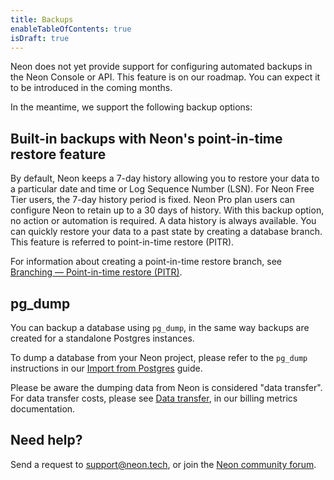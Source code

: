 ```yaml
---
title: Backups
enableTableOfContents: true
isDraft: true
---
```


Neon does not yet provide support for configuring automated backups in the Neon Console or API. This feature is on our roadmap. You can expect it to be introduced in the coming months.  

In the meantime, we support the following backup options:

## Built-in backups with Neon's point-in-time restore feature

By default, Neon keeps a 7-day history allowing you to restore your data to a particular date and time or Log Sequence Number (LSN). For Neon Free Tier users, the 7-day history period is fixed. Neon Pro plan users can configure Neon to retain up to a 30 days of history. With this backup option, no action or automation is required. A data history is always available. You can quickly restore your data to a past state by creating a database branch. This feature is referred to point-in-time restore (PITR).

For information about creating a point-in-time restore branch, see [Branching — Point-in-time restore (PITR)](/docs/guides/branching-pitr).

## pg_dump

You can backup a database using `pg_dump`, in the same way backups are created for a standalone Postgres instances.

To dump a database from your Neon project, please refer to the `pg_dump` instructions in our [Import from Postgres](/docs/import/import-from-postgres) guide.

Please be aware the dumping data from Neon is considered "data transfer". For data transfer costs, please see [Data transfer](/docs/introduction/billing#data-transfer), in our billing metrics documentation.

## Need help?

Send a request to [support@neon.tech](mailto:support@neon.tech), or join the [Neon community forum](https://community.neon.tech/).
